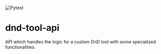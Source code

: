 ![Pytest](https://github.com/Zitronenjoghurt/dnd-tool-api/actions/workflows/python-test.yml/badge.svg)

# dnd-tool-api
API which handles the logic for a custom DnD tool with some specialized functionalities.
